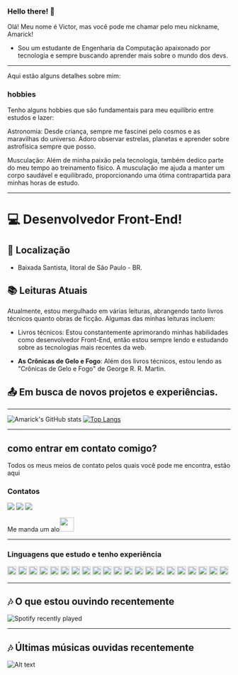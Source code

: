 

### Hello there! 👋

Olá! Meu nome é Victor, mas você pode me chamar pelo meu nickname, Amarick!
- Sou um estudante de Engenharia da Computação apaixonado por tecnologia e sempre buscando aprender mais sobre o mundo dos devs.
----------------------------------------------------------------------------------
Aqui estão alguns detalhes sobre mim:

### hobbies
Tenho alguns hobbies que são fundamentais para meu equilíbrio entre estudos e lazer:

Astronomia: Desde criança, sempre me fascinei pelo cosmos e as maravilhas do universo. Adoro observar estrelas, planetas e aprender sobre astrofísica sempre que posso.

Musculação: Além de minha paixão pela tecnologia, também dedico parte do meu tempo ao treinamento físico. A musculação me ajuda a manter um corpo saudável e equilibrado, proporcionando uma ótima contrapartida para minhas horas de estudo.
  
----------------------------------------------------------------------------------

# :computer: Desenvolvedor Front-End!

## :house_with_garden: Localização

- Baixada Santista, litoral de São Paulo - BR.

## :books: Leituras Atuais

Atualmente, estou mergulhado em várias leituras, abrangendo tanto livros técnicos quanto obras de ficção. Algumas das minhas leituras incluem:

- Livros técnicos: Estou constantemente aprimorando minhas habilidades como desenvolvedor Front-End, então estou sempre lendo e estudando sobre as tecnologias mais recentes da web.

- **As Crônicas de Gelo e Fogo**: Além dos livros técnicos, estou lendo as "Crônicas de Gelo e Fogo" de George R. R. Martin.

## :outbox_tray: Em busca de novos projetos e experiências.
 ----------------------------------------------------------------------------------

 ![Amarick's GitHub stats](https://github-readme-stats.vercel.app/api?username=Amarick&show&hide=stars,prs&count_private=true_icons=true&theme=radical&count_private=true) [![Top Langs](https://github-readme-stats.vercel.app/api/top-langs/?username=Amarick&layout=compact)](https://github.com/Amarick/github-readme-stats)

 ----------------------------------------------------------------------------------
 

## como entrar em contato comigo?
<P>Todos os meus meios de contato pelos quais você pode me encontra, estão aqui</P>

 ### Contatos 
<div>
<a href = "mailto:victorflamaro@gmail.com"><img src="https://img.shields.io/badge/Gmail-D14836?style=for-the-badge&logo=gmail&logoColor=white" target="_blank"></a>
<a href="https://www.linkedin.com/in/victor-amaro-85b72b200/" target="_blank"><img src="https://img.shields.io/badge/-LinkedIn-%230077B5?style=for-the-badge&logo=linkedin&logoColor=white" target="_blank"></a>   
<a href="https://discordapp.com/users/728912729154387998" target="_blank">
  <img src="https://img.shields.io/badge/Discord-7289DA?style=for-the-badge&logo=discord&logoColor=white" target="_blank">
</a>
<p>Me manda um alo<img src="https://github.com/TheDudeThatCode/TheDudeThatCode/blob/master/Assets/Handshake.gif" height="32px"></P>



----------------------------------------------------------------------------------
### Linguagens que estudo e tenho experiência

<code><img height="20" src="https://img.shields.io/badge/Java-ED8B00?style=for-the-badge&logo=java&logoColor=white"></code>
<code><img height="20" src="https://img.shields.io/badge/Git-F05032?style=for-the-badge&logo=git&logoColor=white"></code>
<code><img height="20" src="https://img.shields.io/badge/JavaScript-323330?style=for-the-badge&logo=javascript&logoColor=F7DF1E"></code>
<code><img height="20" src="https://img.shields.io/badge/HTML-239120?style=for-the-badge&logo=html5&logoColor=white"></code>
<code><img height="20" src="https://img.shields.io/badge/CSS-239120?&style=for-the-badge&logo=css3&logoColor=white"></code>
<code><img height="20" src="https://img.shields.io/badge/TypeScript-007ACC?style=for-the-badge&logo=typescript&logoColor=white"></code>
<code><img height="20" src="https://img.shields.io/badge/C%23-239120?style=for-the-badge&logo=c-sharp&logoColor=white"></code>
<code><img height="20" src="https://img.shields.io/badge/Python-3776AB?style=for-the-badge&logo=python&logoColor=white"></code>
<code><img height="20" src="https://img.shields.io/badge/HTML5-E34F26?style=for-the-badge&logo=html5&logoColor=white"></code>
<code><img height="20" src="https://img.shields.io/badge/CSS-239120?&style=for-the-badge&logo=css3&logoColor=white"></code>
<code><img height="20" src="https://img.shields.io/badge/JavaScript-F7DF1E?style=for-the-badge&logo=javascript&logoColor=black"></code>
<code><img height="20" src="https://img.shields.io/badge/Node.js-43853D?style=for-the-badge&logo=node.js&logoColor=white"></code>
<code><img height="20" src="https://img.shields.io/badge/JavaScript-323330?style=for-the-badge&logo=javascript&logoColor=F7DF1E"></code>
<code><img height="20" src="https://img.shields.io/badge/TypeScript-007ACC?style=for-the-badge&logo=typescript&logoColor=white"></code>
<code><img height="20" src="https://img.shields.io/badge/Sass-CC6699?style=for-the-badge&logo=sass&logoColor=white"></code>
<code><img height="20" src="https://img.shields.io/badge/Python-14354C?style=for-the-badge&logo=python&logoColor=white"></code>
<code><img height="20" src="https://img.shields.io/badge/C-00599C?style=for-the-badge&logo=c&logoColor=white"></code>
<code><img height="20" src="https://img.shields.io/badge/PHP-777BB4?style=for-the-badge&logo=php&logoColor=white"></code>
<code><img height="20" src="https://img.shields.io/badge/React-20232A?style=for-the-badge&logo=react&logoColor=61DAFB"></code>
<code><img height="20" src="https://img.shields.io/badge/React_Native-20232A?style=for-the-badge&logo=react&logoColor=61DAFB"></code>
<code><img height="20" src="https://img.shields.io/badge/Vue.js-35495E?style=for-the-badge&logo=vue.js&logoColor=4FC08D"></code>

----------------------------------------------------------------------------------
### <h2>:notes: O que estou ouvindo recentemente
![Spotify recently played](https://spotify-recently-played-readme.vercel.app/api?user=amaro2142&count=1)

----------------------------------------------------------------------------------
### <h2>:notes: Últimas músicas ouvidas recentemente
![Alt text](https://spotify-recently-played-readme.vercel.app/api?user=amaro2142&unique={true|1|on|yes})



